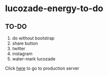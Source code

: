 # lucozade-energy-to-do
## TO-DO
1. do without bootstrap
2. share button
  1. twitter
  2. instagram
3. water-mark lucozade

Click [here][1] to go to production server

[1]: https://tobibello.github.io/lucozade-energy-to-do/dist
